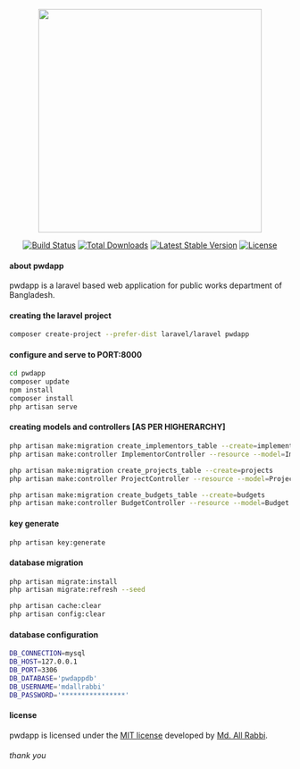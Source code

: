 <p align="center"><a href="https://laravel.com" target="_blank"><img src="https://raw.githubusercontent.com/laravel/art/master/logo-lockup/5%20SVG/2%20CMYK/1%20Full%20Color/laravel-logolockup-cmyk-red.svg" width="400"></a></p>

<p align="center">
<a href="https://travis-ci.org/laravel/framework"><img src="https://travis-ci.org/laravel/framework.svg" alt="Build Status"></a>
<a href="https://packagist.org/packages/laravel/framework"><img src="https://img.shields.io/packagist/dt/laravel/framework" alt="Total Downloads"></a>
<a href="https://packagist.org/packages/laravel/framework"><img src="https://img.shields.io/packagist/v/laravel/framework" alt="Latest Stable Version"></a>
<a href="https://packagist.org/packages/laravel/framework"><img src="https://img.shields.io/packagist/l/laravel/framework" alt="License"></a>
</p>

#### about pwdapp

pwdapp is a laravel based web application for public works department of Bangladesh.

#### creating the laravel project
```bash
composer create-project --prefer-dist laravel/laravel pwdapp
```

#### configure and serve to PORT:8000
```bash
cd pwdapp
composer update
npm install
composer install
php artisan serve
```

#### creating models and controllers [AS PER HIGHERARCHY]

```bash
php artisan make:migration create_implementors_table --create=implementors
php artisan make:controller ImplementorController --resource --model=Implementor

php artisan make:migration create_projects_table --create=projects
php artisan make:controller ProjectController --resource --model=Project

php artisan make:migration create_budgets_table --create=budgets
php artisan make:controller BudgetController --resource --model=Budget
```

#### key generate
```bash
php artisan key:generate
```

#### database migration
```bash
php artisan migrate:install
php artisan migrate:refresh --seed

php artisan cache:clear
php artisan config:clear
```

#### database configuration
```bash
DB_CONNECTION=mysql
DB_HOST=127.0.0.1
DB_PORT=3306
DB_DATABASE='pwdappdb'
DB_USERNAME='mdallrabbi'
DB_PASSWORD='****************'
```

#### license

pwdapp is licensed under the [MIT license](https://opensource.org/licenses/MIT) developed by [Md. All Rabbi](https://about.me/mdallrabbi).


###### thank you
